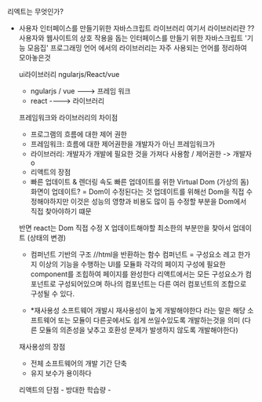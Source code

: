 리엑트는 무엇인가?
-  사용자 인터페이스를 만들기위한 자바스크립트 라이브러리
   여기서 라이브러리란 ??
   사용자와 웹사이트의 상호 작용을 돕는 인터페이스를 만들기 위한 자바스크립트 '기능 모음집'
   프로그래밍 언어 에서의 라이브러리는 자주 사용되는 언어를 정리하여 모아놓은것
  
  
   ui라이브러리
   ngularjs/React/vue  
   
   - ngularjs / vue  ---> 프레임 워크
   - react ----> 라이브러리 

   프레임워크와 라이브러리의 차이점
   - 프로그램의 흐름에 대한 제어 권한 
   - 프레임워크: 흐름에 대한 제어권한을 개발자가 아닌 프레임워크가 
   - 라이브러리: 개발자가 개발에 필요한 것을 가져다 사용함 / 제어권한 -> 개발자 o 

   * 리액트의 장점 

   - 빠른 업데이트 & 렌더링 속도
      빠른 업데이트를 위한 Virtual Dom (가상의 돔)
     화면이 업데이트? = Dom이 수정된다는 것
     업데이트를 위해선 Dom을 직접 수정해야하지만 이것은 성능의 영향과 비용도 많이 듬
     수정할 부분을 Dom에서 직접 찾아야하기 떄문

    반면 react는 Dom 직접 수정 X 
    업데이트해야할 최소한의 부분만을 찾아서 업데이트 (상태의 변경)

    - 컴퍼넌트 기반의 구조
      //html을 반환하는 함수
      컴퍼넌트 = 구성요소
      레고
      한가지 이상의 기능을 수행하는 UI를 모듈화 
      각각의 페이지 구성에 필요한 component를 조힙하여 페이지를 완성한다
      리액트에서는 모든 구성요소가 컴포넌트로 구성되어있으며 하나의 컴포넌트는 다른 여러 컴포넌트의 조합으로 구성될 수 있다.

    - *재사용성
      소프트웨어 개발시 재사용성이 높게 개발해야한다 라는 말은
      해당 소프트웨어 또는 모듈이 다른곳에서도 쉽게 쓰일수있도록 개발하는것을 의미
      (다른 모듈의 의존성을 낮추고 호환성 문제가 발생하지 않도록 개발해야한다)

     재사용성의 장점
     - 전체 소프트웨어의 개발 기간 단축 
     - 유지 보수가 용이하다
     
     리액트의 단점
        - 방대한 학습량
        - 





